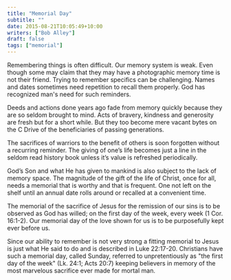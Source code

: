 ```yaml
---
title: "Memorial Day"
subtitle: ""
date: 2015-08-21T10:05:49+10:00
writers: ["Bob Alley"]
draft: false
tags: ["memorial"]
--- 
```


Remembering things is often difficult. Our memory system is weak. Even though some may claim that
they may have a photographic memory time is not their friend. Trying to remember specifics can be challenging. Names and dates sometimes need repetition to recall them properly. God has recognized man's need for such reminders.

Deeds and actions done years ago fade from memory quickly because they are so seldom brought to mind. Acts of bravery, kindness and generosity are fresh but for a short while. But they too become mere vacant bytes on the C Drive of the beneficiaries of passing generations.

The sacrifices of warriors to the benefit of others is soon forgotten without a recurring reminder. The giving of one’s life becomes just a line in the seldom read history book unless it’s value is refreshed periodically.

God’s Son and what He has given to mankind is also subject to the lack of memory space. The magnitude of the gift of the life of Christ, once for all, needs a memorial that is worthy and that is frequent. One not left on the shelf until an annual date rolls around or recalled at a convenient time.

The memorial of the sacrifice of Jesus for the remission of our sins is to be observed as God has willed; on the first day of the week, every week (1 Cor. 16:1-2). Our memorial day of the love shown for us is to be purposefully kept ever before us.

Since our ability to remember is not very strong a fitting memorial to Jesus is just what He said to do and is described in Luke 22:17-20. Christians have such a memorial day, called Sunday, referred to unpretentiously as "the first day of the week" (Lk. 24:1; Acts 20:7) keeping believers in memory of the most marvelous sacrifice ever made for mortal man.